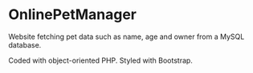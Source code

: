 # OnlinePetManager
Website fetching pet data such as name, age and owner from a MySQL database.

Coded with object-oriented PHP. Styled with Bootstrap.